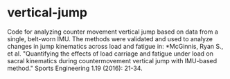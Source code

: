 # vertical-jump
Code for analyzing counter movement vertical jump based on data from a single, belt-worn IMU.  The methods were validated and used to analyze changes in jump kinematics across load and fatigue in:
*McGinnis, Ryan S., et al. "Quantifying the effects of load carriage and fatigue under load on sacral kinematics during countermovement vertical jump with IMU-based method." Sports Engineering 1.19 (2016): 21-34.

